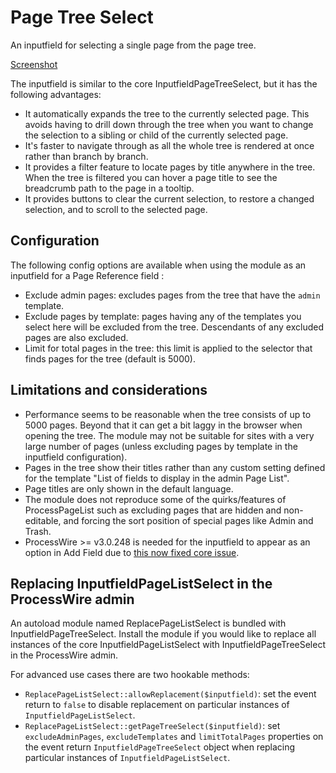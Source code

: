 # Page Tree Select

An inputfield for selecting a single page from the page tree.

[Screenshot](https://github.com/user-attachments/assets/1fbdd703-15d0-4ead-a7ee-2501c90c9ccc)

The inputfield is similar to the core InputfieldPageTreeSelect, but it has the following advantages:

- It automatically expands the tree to the currently selected page. This avoids having to drill down through the tree when you want to change the selection to a sibling or child of the currently selected page.
- It's faster to navigate through as all the whole tree is rendered at once rather than branch by branch.
- It provides a filter feature to locate pages by title anywhere in the tree. When the tree is filtered you can hover a page title to see the breadcrumb path to the page in a tooltip.
- It provides buttons to clear the current selection, to restore a changed selection, and to scroll to the selected page.

## Configuration

The following config options are available when using the module as an inputfield for a Page Reference field :

- Exclude admin pages: excludes pages from the tree that have the `admin` template.
- Exclude pages by template: pages having any of the templates you select here will be excluded from the tree. Descendants of any excluded pages are also excluded.
- Limit for total pages in the tree: this limit is applied to the selector that finds pages for the tree (default is 5000).

## Limitations and considerations

- Performance seems to be reasonable when the tree consists of up to 5000 pages. Beyond that it can get a bit laggy in the browser when opening the tree. The module may not be suitable for sites with a very large number of pages (unless excluding pages by template in the inputfield configuration).
- Pages in the tree show their titles rather than any custom setting defined for the template "List of fields to display in the admin Page List". 
- Page titles are only shown in the default language.
- The module does not reproduce some of the quirks/features of ProcessPageList such as excluding pages that are hidden and non-editable, and forcing the sort position of special pages like Admin and Trash.
- ProcessWire >= v3.0.248 is needed for the inputfield to appear as an option in Add Field due to [this now fixed core issue](https://github.com/processwire/processwire-issues/issues/2058).

## Replacing InputfieldPageListSelect in the ProcessWire admin

An autoload module named ReplacePageListSelect is bundled with InputfieldPageTreeSelect. Install the module if you would like to replace all instances of the core InputfieldPageListSelect with InputfieldPageTreeSelect in the ProcessWire admin.

For advanced use cases there are two hookable methods:

- `ReplacePageListSelect::allowReplacement($inputfield)`: set the event return to `false` to disable replacement on particular instances of `InputfieldPageListSelect`.
- `ReplacePageListSelect::getPageTreeSelect($inputfield)`: set `excludeAdminPages`, `excludeTemplates` and `limitTotalPages` properties on the event return `InputfieldPageTreeSelect` object when replacing particular instances of `InputfieldPageListSelect`.
